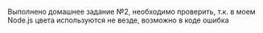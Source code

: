 Выполнено домашнее задание №2, необходимо проверить, т.к. в моем Node.js цвета используются не везде, возможно в коде ошибка
